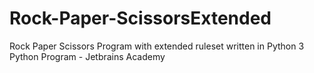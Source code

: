 # Rock-Paper-ScissorsExtended
Rock Paper Scissors Program with extended ruleset written in Python 3
Python Program - Jetbrains Academy
